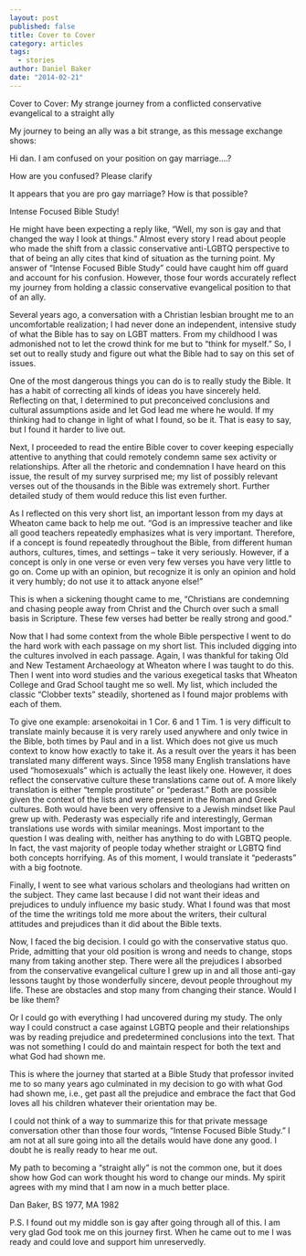 ```yaml
---
layout: post
published: false
title: Cover to Cover
category: articles
tags: 
  - stories
author: Daniel Baker
date: "2014-02-21"
---
```


Cover to Cover: My strange journey from a conflicted conservative evangelical to a straight ally

My journey to being an ally was a bit strange, as this message exchange shows:

Hi dan. I am confused on your position on gay marriage….?

How are you confused? Please clarify

It appears that you are pro gay marriage? How is that possible?

Intense Focused Bible Study!

He might have been expecting a reply like, “Well, my son is gay and that changed the way I look at things.” Almost every story I read about people who made the shift from a classic conservative anti-LGBTQ perspective to that of being an ally cites that kind of situation as the turning point. My answer of “Intense Focused Bible Study” could have caught him off guard and account for his confusion. However, those four words accurately reflect my journey from holding a classic conservative evangelical position to that of an ally.

Several years ago, a conversation with a Christian lesbian brought me to an uncomfortable realization; I had never done an independent, intensive study of what the Bible has to say on LGBT matters. From my childhood I was admonished not to let the crowd think for me but to “think for myself.” So, I set out to really study and figure out what the Bible had to say on this set of issues.

One of the most dangerous things you can do is to really study the Bible. It has a habit of correcting all kinds of ideas you have sincerely held. Reflecting on that, I determined to put preconceived conclusions and cultural assumptions aside and let God lead me where he would. If my thinking had to change in light of what I found, so be it. That is easy to say, but I found it harder to live out.

Next, I proceeded to read the entire Bible cover to cover keeping especially attentive to anything that could remotely condemn same sex activity or relationships. After all the rhetoric and condemnation I have heard on this issue, the result of my survey surprised me; my list of possibly relevant verses out of the thousands in the Bible was extremely short. Further detailed study of them would reduce this list even further.

As I reflected on this very short list, an important lesson from my days at Wheaton came back to help me out. “God is an impressive teacher and like all good teachers repeatedly emphasizes what is very important. Therefore, if a concept is found repeatedly throughout the Bible, from different human authors, cultures, times, and settings – take it very seriously. However, if a concept is only in one verse or even very few verses you have very little to go on. Come up with an opinion, but recognize it is only an opinion and hold it very humbly; do not use it to attack anyone else!”

This is when a sickening thought came to me, “Christians are condemning and chasing people away from Christ and the Church over such a small basis in Scripture. These few verses had better be really strong and good.”

Now that I had some context from the whole Bible perspective I went to do the hard work with each passage on my short list. This included digging into the cultures involved in each passage. Again, I was thankful for taking Old and New Testament Archaeology at Wheaton where I was taught to do this. Then I went into word studies and the various exegetical tasks that Wheaton College and Grad School taught me so well. My list, which included the classic “Clobber texts” steadily, shortened as I found major problems with each of them.

To give one example: arsenokoitai in 1 Cor. 6 and 1 Tim. 1 is very difficult to translate mainly because it is very rarely used anywhere and only twice in the Bible, both times by Paul and in a list. Which does not give us much context to know how exactly to take it. As a result over the years it has been translated many different ways. Since 1958 many English translations have used “homosexuals” which is actually the least likely one. However, it does reflect the conservative culture these translations came out of. A more likely translation is either “temple prostitute” or “pederast.” Both are possible given the context of the lists and were present in the Roman and Greek cultures. Both would have been very offensive to a Jewish mindset like Paul grew up with. Pederasty was especially rife and interestingly, German translations use words with similar meanings. Most important to the question I was dealing with, neither has anything to do with LGBTQ people. In fact, the vast majority of people today whether straight or LGBTQ find both concepts horrifying. As of this moment, I would translate it “pederasts” with a big footnote.

Finally, I went to see what various scholars and theologians had written on the subject. They came last because I did not want their ideas and prejudices to unduly influence my basic study. What I found was that most of the time the writings told me more about the writers, their cultural attitudes and prejudices than it did about the Bible texts.

Now, I faced the big decision. I could go with the conservative status quo. Pride, admitting that your old position is wrong and needs to change, stops many from taking another step.  There were all the prejudices I absorbed from the conservative evangelical culture I grew up in and all those anti-gay lessons taught by those wonderfully sincere, devout people throughout my life. These are obstacles and stop many from changing their stance. Would I be like them?

Or I could go with everything I had uncovered during my study. The only way I could construct a case against LGBTQ people and their relationships was by reading prejudice and predetermined conclusions into the text. That was not something I could do and maintain respect for both the text and what God had shown me.

This is where the journey that started at a Bible Study that professor invited me to so many years ago culminated in my decision to go with what God had shown me, i.e., get past all the prejudice and embrace the fact that God loves all his children whatever their orientation may be.

I could not think of a way to summarize this for that private message conversation other than those four words, “Intense Focused Bible Study.” I am not at all sure going into all the details would have done any good. I doubt he is really ready to hear me out.

My path to becoming a “straight ally” is not the common one, but it does show how God can work thought his word to change our minds. My spirit agrees with my mind that I am now in a much better place.

Dan Baker, BS 1977, MA 1982

P.S. I found out my middle son is gay after going through all of this. I am very glad God took me on this journey first. When he came out to me I was ready and could love and support him unreservedly.
